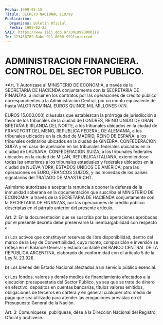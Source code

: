 ```yaml
---
Fecha: 1999-02-15
Título: DECRETO NACIONAL 119/99
Publicación:
  Organismo: Boletín Oficial
  Fecha: 1999-02-23
SAIJ: https://www.saij.gob.ar/DN19990000119
Id: 123456789-0abc-911-0000-9991soterced
---
```

# ADMINISTRACION FINANCIERA. CONTROL DEL SECTOR PUBLICO.

<a id="1"></a>
*Art. 1: Autorízase  al  MINISTERIO  DE ECONOMIA, a través de  la SECRETARIA DE HACIENDA conjuntamente con la SECRETARIA DE FINANZAS, a incluir en los contratos  por  las operaciones de crédito público correspondientes  a  la  Administración  Central,  por  un   monto equivalente de hasta VALOR NOMINAL EUROS QUINCE MIL MILLONES  (V.N.

EUROS  15.000.000)  cláusulas  que establezcan la prórroga de jurisdicción a favor de los tribunales de la ciudad de LONDRES, REINO UNIDO DE GRAN BRETAÑA E IRLANDA DEL NORTE, a los tribunales ubicados en la ciudad  de FRANCFORT DEL MENO, REPUBLICA FEDERAL DE ALEMANIA, a los tribunales ubicados en la ciudad de  MADRID,  REINO DE ESPAÑA, a los tribunales ordinarios ubicados en la ciudad de  GINEBRA, CONFEDERACION SUIZA y en caso de apelación en los tribunales federales ubicados  en  la  ciudad de LAUSANA,  CONFEDERACION SUIZA, a los tribunales federales ubicados en la ciudad de MILAN, REPUBLICA ITALIANA, extendiéndose todas las anteriores a los tribunales estaduales y federales ubicados en la ciudad de NUEVA YORK, ESTADOS UNIDOS  DE  AMERICA,  para  las operaciones en EURO,  FRANCOS SUIZOS, y las monedas de los países signatarios del TRATADO DE MAASTRICHT.

Asimismo autorízase a aceptar la renuncia a oponer la defensa de la inmunidad soberana en la documentación que  suscriba  el MINISTERIO DE  ECONOMIA,  a  través de la SECRETARIA DE HACIENDA conjuntamente con la SECRETARIA DE  FINANZAS,  por  las  operaciones  de  crédito público  descriptas  en el párrafo anterior del presente artículo.

<a id="2"></a>
Art. 2: En la documentación que se  suscriba  por  las operaciones aprobadas por el presente decreto debe preservarse la inembargabilidad con respecto a:

a)  Los  activos  que constituyen reservas de libre disponibilidad, dentro  del  marco  de  la  Ley  de  Convertibilidad,  cuyo  monto, composición e inversión  se  refleja en el Balance General y estado contable del BANCO CENTRAL DE  LA REPUBLICA ARGENTINA, elaborado de conformidad con el artículo 5 de la Ley N. 23.928.

b) Los bienes del Estado Nacional  afectados  a un servicio público esencial.

c) Los fondos, valores y demás medios de financiamiento afectados a la ejecución presupuestaria del Sector Público, ya sea que se trate de  dinero  en  efectivo,  depósitos en cuentas bancarias,  títulos valores emitidos, obligaciones  de terceros en cartera y en general cualquier otro medio de pago que  sea  utilizado  para  atender las erogaciones  previstas  en  el  Presupuesto  General  de  la Nación.

<a id="3"></a>
Art. 3: Comuníquese,  publíquese, dése a la Dirección Nacional del Registro Oficial y archívese.
